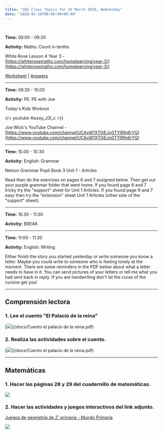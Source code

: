 ```yaml
---
title: "3EE Class Topics for 25 March 2020, Wednesday"
date: "2020-03-16T08:00:00+00:00"
---
```


&nbsp;

**Time:** 09.00 - 09.30

**Activity:** Maths: Count in tenths

White Rose Lesson 4 Year 3 - [https://whiterosemaths.com/homelearning/year-3/](https://whiterosemaths.com/homelearning/year-3/)

[Worksheet](https://wrm-13b48.kxcdn.com/wp-content/uploads/2020/homelearning/year-3/Y3-Spring-Block-5-WO4-Count-in-tenths-2019.pdf) | [Answers](https://wrm-13b48.kxcdn.com/wp-content/uploads/2020/homelearning/year-3/Y3-Spring-Block-5-ANS4-Count-in-tenths-2019.pdf)

<hr>

**Time:** 09.30 - 10.00

**Activity:** PE: PE with Joe

Today's Kids Workout

{{< youtube 4wzoy_J3I_c >}}

Joe Wick's YouTube Channel - [https://www.youtube.com/channel/UCAxW1XT0iEJo0TYlRfn6rYQ](https://www.youtube.com/channel/UCAxW1XT0iEJo0TYlRfn6rYQ)

<hr>

**Time:** 10.00 - 10:30

**Activity:** English: Grammar

Nelson Grammar Pupil Book 3 Unit 1 - Articles

Read then do the exercises on pages 6 and 7 assigned below. Then get out your purple grammar folder that went home. If you found page 6 and 7 tricky try the "support" sheet for Unit 1 Articles. If you found page 6 and 7 easy then try the "extension" sheet Unit 1 Articles (other side of the "support" sheet).

<hr>

**Time:** 10.30 - 11.00

**Activity:** BREAK

<hr>

**Time:** 11:00 - 11.30 

**Activity:** English: Writing

Either finish the story you started yesterday or write someone you know a letter. Maybe you could write to someone who is feeling lonely at the moment. There are some reminders in the PDF below about what a letter needs to have in it. You can send pictures of your letters or tell me what you had sent back in reply. If you are handwriting don't let the curse of the cursive get you!

<hr>

## Comprensión lectora

### 1. Lee el cuento "El Palacio de la reina"

[![](/images/cuentoElPalacio.png)](/docs/Cuento el palacio de la reina.pdf)

### 2. Realiza las actividades sobre el cuento.

[![](/images/cuentoElPalacioActividades.png)](/docs/Cuento el palacio de la reina.pdf)

<hr>

## Matemáticas

### 1. Hacer las páginas 28 y 29 del cuadernillo de matemáticas.

[![](/images/competenciaMatematica.png)](/docs/competenciaMatematica_p28-29.pdf)

### 2. Hacer las actividades y juegos interactivos del link adjunto.

[Juegos de geometría de 2˚ primaria - Mundo Primaria](https://www.mundoprimaria.com/juegos-educativos/juegos-matematicas/geometria/geo-segundo)

[![](/images/juegosGeometria.png)](https://www.mundoprimaria.com/juegos-educativos/juegos-matematicas/geometria/geo-segundo)

<br/>
<br/>

